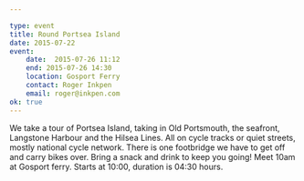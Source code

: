 ```yaml
---

type: event
title: Round Portsea Island
date: 2015-07-22
event:
    date:  2015-07-26 11:12
    end: 2015-07-26 14:30
    location: Gosport Ferry
    contact: Roger Inkpen
    email: roger@inkpen.com
ok: true
---
```


We take a tour of Portsea Island, taking in Old Portsmouth, the seafront, Langstone Harbour and the Hilsea Lines.  All on cycle tracks or quiet streets, mostly national cycle network.  There is one footbridge we have to get off and carry bikes over.  Bring a snack and drink to keep you going!  Meet 10am at Gosport ferry.  Starts at 10:00, duration is 04:30 hours.
